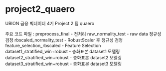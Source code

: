 # project2_quaero
UBION 금융 빅데이터 4기 Project 2 팀 quaero

주요 코드 파일 : 
preprocess_final                    - 전처리
raw_normality_test                  - raw data 정규성 검정
rbscaled_normality_test             - RobustScaler 후 정규성 검정
feature_selection_rbscaled          - Feature Selection
dataset1_stratified_win+robust      - 층화표본 dataset1 모델링
dataset2_stratified_win+robust      - 층화표본 dataset2 모델링
dataset3_stratified_win+robust      - 층화표본 dataset3 모델링
